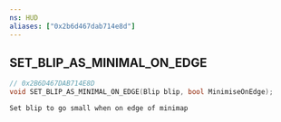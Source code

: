 ```yaml
---
ns: HUD
aliases: ["0x2b6d467dab714e8d"]
---
```

## SET_BLIP_AS_MINIMAL_ON_EDGE

```c
// 0x2B6D467DAB714E8D
void SET_BLIP_AS_MINIMAL_ON_EDGE(Blip blip, bool MinimiseOnEdge);
```

```
Set blip to go small when on edge of minimap
```
